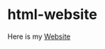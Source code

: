 # html-website

<p>Here is my <a href="https://ariel-lima.github.io/html-website/"> Website</a></p>
